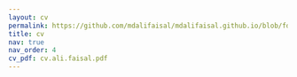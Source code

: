 ```yaml
---
layout: cv
permalink: https://github.com/mdalifaisal/mdalifaisal.github.io/blob/fd6124c823684dd372ceed88beea145325cd3088/assets/pdf/cv.ali.faisal.pdf
title: cv
nav: true
nav_order: 4
cv_pdf: cv.ali.faisal.pdf
---
```

